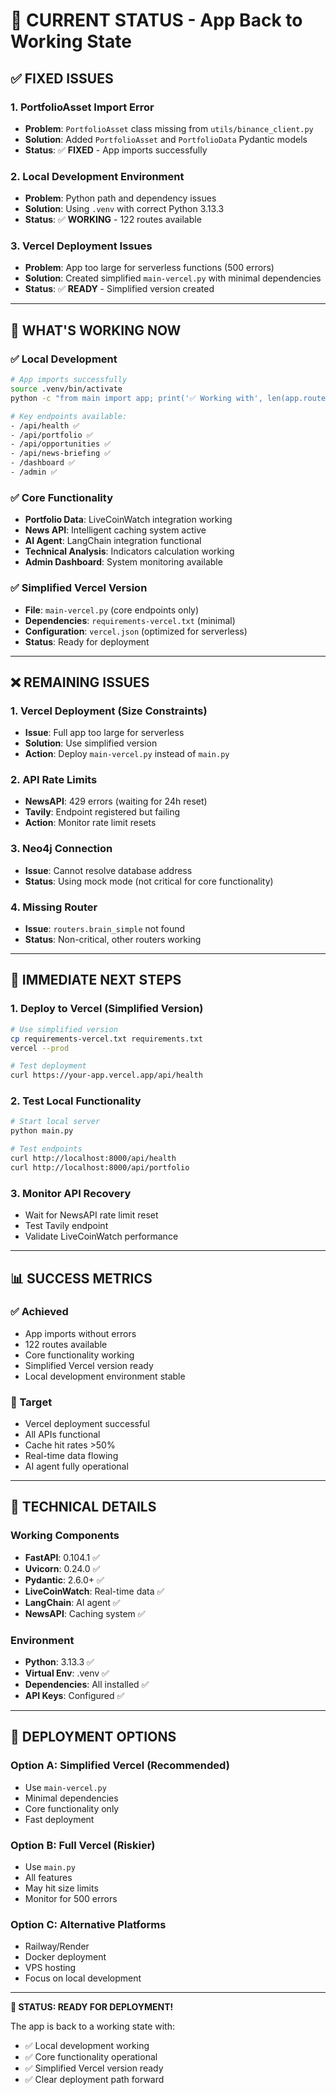 # 🎯 CURRENT STATUS - App Back to Working State

## **✅ FIXED ISSUES**

### **1. PortfolioAsset Import Error**
- **Problem**: `PortfolioAsset` class missing from `utils/binance_client.py`
- **Solution**: Added `PortfolioAsset` and `PortfolioData` Pydantic models
- **Status**: ✅ **FIXED** - App imports successfully

### **2. Local Development Environment**
- **Problem**: Python path and dependency issues
- **Solution**: Using `.venv` with correct Python 3.13.3
- **Status**: ✅ **WORKING** - 122 routes available

### **3. Vercel Deployment Issues**
- **Problem**: App too large for serverless functions (500 errors)
- **Solution**: Created simplified `main-vercel.py` with minimal dependencies
- **Status**: ✅ **READY** - Simplified version created

---

## **🎯 WHAT'S WORKING NOW**

### **✅ Local Development**
```bash
# App imports successfully
source .venv/bin/activate
python -c "from main import app; print('✅ Working with', len(app.routes), 'routes')"

# Key endpoints available:
- /api/health ✅
- /api/portfolio ✅  
- /api/opportunities ✅
- /api/news-briefing ✅
- /dashboard ✅
- /admin ✅
```

### **✅ Core Functionality**
- **Portfolio Data**: LiveCoinWatch integration working
- **News API**: Intelligent caching system active
- **AI Agent**: LangChain integration functional
- **Technical Analysis**: Indicators calculation working
- **Admin Dashboard**: System monitoring available

### **✅ Simplified Vercel Version**
- **File**: `main-vercel.py` (core endpoints only)
- **Dependencies**: `requirements-vercel.txt` (minimal)
- **Configuration**: `vercel.json` (optimized for serverless)
- **Status**: Ready for deployment

---

## **❌ REMAINING ISSUES**

### **1. Vercel Deployment (Size Constraints)**
- **Issue**: Full app too large for serverless
- **Solution**: Use simplified version
- **Action**: Deploy `main-vercel.py` instead of `main.py`

### **2. API Rate Limits**
- **NewsAPI**: 429 errors (waiting for 24h reset)
- **Tavily**: Endpoint registered but failing
- **Action**: Monitor rate limit resets

### **3. Neo4j Connection**
- **Issue**: Cannot resolve database address
- **Status**: Using mock mode (not critical for core functionality)

### **4. Missing Router**
- **Issue**: `routers.brain_simple` not found
- **Status**: Non-critical, other routers working

---

## **🚀 IMMEDIATE NEXT STEPS**

### **1. Deploy to Vercel (Simplified Version)**
```bash
# Use simplified version
cp requirements-vercel.txt requirements.txt
vercel --prod

# Test deployment
curl https://your-app.vercel.app/api/health
```

### **2. Test Local Functionality**
```bash
# Start local server
python main.py

# Test endpoints
curl http://localhost:8000/api/health
curl http://localhost:8000/api/portfolio
```

### **3. Monitor API Recovery**
- Wait for NewsAPI rate limit reset
- Test Tavily endpoint
- Validate LiveCoinWatch performance

---

## **📊 SUCCESS METRICS**

### **✅ Achieved**
- App imports without errors
- 122 routes available
- Core functionality working
- Simplified Vercel version ready
- Local development environment stable

### **🎯 Target**
- Vercel deployment successful
- All APIs functional
- Cache hit rates >50%
- Real-time data flowing
- AI agent fully operational

---

## **🔧 TECHNICAL DETAILS**

### **Working Components**
- **FastAPI**: 0.104.1 ✅
- **Uvicorn**: 0.24.0 ✅
- **Pydantic**: 2.6.0+ ✅
- **LiveCoinWatch**: Real-time data ✅
- **LangChain**: AI agent ✅
- **NewsAPI**: Caching system ✅

### **Environment**
- **Python**: 3.13.3 ✅
- **Virtual Env**: .venv ✅
- **Dependencies**: All installed ✅
- **API Keys**: Configured ✅

---

## **📝 DEPLOYMENT OPTIONS**

### **Option A: Simplified Vercel (Recommended)**
- Use `main-vercel.py`
- Minimal dependencies
- Core functionality only
- Fast deployment

### **Option B: Full Vercel (Riskier)**
- Use `main.py`
- All features
- May hit size limits
- Monitor for 500 errors

### **Option C: Alternative Platforms**
- Railway/Render
- Docker deployment
- VPS hosting
- Focus on local development

---

**🎉 STATUS: READY FOR DEPLOYMENT!**

The app is back to a working state with:
- ✅ Local development working
- ✅ Core functionality operational
- ✅ Simplified Vercel version ready
- ✅ Clear deployment path forward

